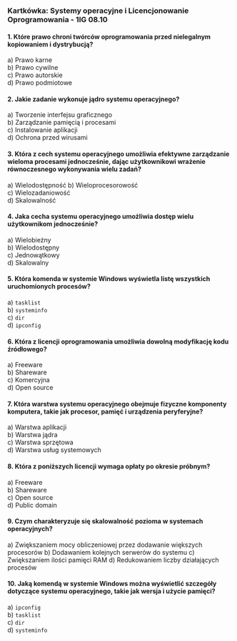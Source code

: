 
### Kartkówka: Systemy operacyjne i Licencjonowanie Oprogramowania - 1IG 08.10

#### 1. Które prawo chroni twórców oprogramowania przed nielegalnym kopiowaniem i dystrybucją?  
a) Prawo karne  
b) Prawo cywilne  
c) Prawo autorskie  
d) Prawo podmiotowe

#### 2. Jakie zadanie wykonuje jądro systemu operacyjnego?  
a) Tworzenie interfejsu graficznego  
b) Zarządzanie pamięcią i procesami  
c) Instalowanie aplikacji  
d) Ochrona przed wirusami

#### 3. Która z cech systemu operacyjnego umożliwia efektywne zarządzanie wieloma procesami jednocześnie, dając użytkownikowi wrażenie równoczesnego wykonywania wielu zadań?  
a) Wielodostępność
b) Wieloprocesorowość  
c) Wielozadaniowość  
d) Skalowalność

#### 4. Jaka cecha systemu operacyjnego umożliwia dostęp wielu użytkownikom jednocześnie?  
a) Wielobieżny  
b) Wielodostępny  
c) Jednowątkowy  
d) Skalowalny

#### 5. Która komenda w systemie Windows wyświetla listę wszystkich uruchomionych procesów?  
a) `tasklist`  
b) `systeminfo`  
c) `dir`  
d) `ipconfig`

#### 6. Która z licencji oprogramowania umożliwia dowolną modyfikację kodu źródłowego?  
a) Freeware  
b) Shareware  
c) Komercyjna  
d) Open source

#### 7. Która warstwa systemu operacyjnego obejmuje fizyczne komponenty komputera, takie jak procesor, pamięć i urządzenia peryferyjne?  
a) Warstwa aplikacji  
b) Warstwa jądra  
c) Warstwa sprzętowa  
d) Warstwa usług systemowych

#### 8. Która z poniższych licencji wymaga opłaty po okresie próbnym?  
a) Freeware  
b) Shareware  
c) Open source  
d) Public domain

#### 9. Czym charakteryzuje się skalowalność pozioma w systemach operacyjnych?
a) Zwiększaniem mocy obliczeniowej przez dodawanie większych procesorów
b) Dodawaniem kolejnych serwerów do systemu
c) Zwiększaniem ilości pamięci RAM
d) Redukowaniem liczby działających procesów

#### 10. Jaką komendą w systemie Windows można wyświetlić szczegóły dotyczące systemu operacyjnego, takie jak wersja i użycie pamięci?  
a) `ipconfig`  
b) `tasklist`  
c) `dir`  
d) `systeminfo`
